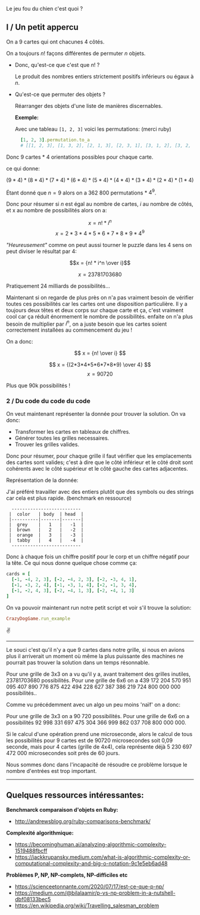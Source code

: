 Le jeu fou du chien c'est quoi ?

## I / Un petit appercu

On a 9 cartes qui ont chacunes 4 côtés.

On a toujours $n!$ façons différentes de permuter $n$ objets.

- Donc, qu'est-ce que c'est que $n!$ ?

  Le produit des nombres entiers strictement positifs inférieurs ou égaux à $n$.

- Qu'est-ce que permuter des objets ?

  Réarranger des objets d'une liste de manières discernables.

  **Exemple:**

    Avec une tableau `[1, 2, 3]` voici les permutations: (merci ruby)

    ```ruby
      [1, 2, 3].permutation.to_a
      # [[1, 2, 3], [1, 3, 2], [2, 1, 3], [2, 3, 1], [3, 1, 2], [3, 2, 1]]
    ```

Donc 9 cartes * 4 orientations possibles pour chaque carte.

ce qui donne:

$$(9*4)*(8*4)*(7*4)*(6*4)*(5*4)*(4*4)*(3*4)*(2*4)*(1*4)$$

Étant donné que $n = 9$ alors on a 362 800 permutations * $4^9$.

Donc pour résumer si $n$ est égal au nombre de cartes, $i$ au nombre de côtés, et x au nombre de possibilités alors on a:

$$x = n! * i^n$$
$$x = 2*3*4*5*6*7*8*9*4^9$$

_"Heureusement"_ comme on peut aussi tourner le puzzle dans les 4 sens on peut diviser le résultat par 4:

$$x = {n! * i^n \over i}$$

$$ x = 23781703680 $$

Pratiquement 24 milliards de possibilités...

Maintenant si on regarde de plus près on n'a pas vraiment besoin de vérifier toutes ces possibilités car les cartes ont une disposition particulière. Il y a toujours deux têtes et deux corps sur chaque carte et ça, c'est vraiment cool car ça réduit énormement le nombre de possibilités. enfaite on n'a plus besoin de multiplier par $i^n$, on a juste besoin que les cartes soient correctement installées au commencement du jeu !

On a donc:

$$ x = {n! \over i} $$

$$ x = {(2*3*4*5*6*7*8*9) \over 4} $$
$$ x = 90720 $$

Plus que 90k possibilités !

### 2 / Du code du code du code

On veut maintenant représenter la donnée pour trouver la solution. On va donc:

  - Transformer les cartes en tableaux de chiffres.
  - Générer toutes les grilles necessaires.
  - Trouver les grilles valides.

Donc pour résumer, pour chaque grille il faut vérifier que les emplacements des cartes sont valides; c'est à dire que le côté inférieur et le côté droit sont cohérents avec le côté supérieur et le côté gauche des cartes adjacentes.

Représentation de la donnée:

J'ai préféré travailler avec des entiers plutôt que des symbols ou des strings car cela est plus rapide. (benchmark en ressource)

```
  --------------------------
 |  color   | body  | head  |
 |----------|-------|-------|
 |  grey    |   1   |   -1  |
 |  brown   |   2   |   -2  |
 |  orange  |   3   |   -3  |
 |  tabby   |   4   |   -4  |
  --------------------------
```

Donc à chaque fois un chiffre positif pour le corp et un chiffre négatif pour la tête.
Ce qui nous donne quelque chose comme ça:

```ruby
cards = [
  [-1, -4, 2, 3], [-2, -4, 2, 3], [-2, -3, 4, 1],
  [-1, -3, 2, 4], [-1, -3, 1, 4], [-2, -1, 3, 4],
  [-1, -2, 4, 3], [-2, -4, 1, 3], [-2, -4, 1, 3]
]
```

On va pouvoir maintenant run notre petit script et voir s'il trouve la solution:

```ruby
CrazyDogGame.run_example
```

✌️

---

Le souci c'est qu'il n'y a que 9 cartes dans notre grille, si nous en avions plus il arriverait un moment où même la plus puissante des machines ne pourrait pas trouver la solution dans un temps résonnable.

Pour une grille de 3x3 on a vu qu'il y a, avant traitement des grilles inutiles, 23781703680 possibilités.
Pour une grille de 6x6 on a 439 172 204 570 951 095 407 890 776 875 422 494 228 627 387 386 219 724 800 000 000 possibilités..

Comme vu précédemment avec un algo un peu moins 'naïf' on a donc:

Pour une grille de 3x3 on a 90 720 possibilités.
Pour une grille de 6x6 on a possibilités 92 998 331 697 475 304 366 999 862 037 708 800 000 000.

Si le calcul d'une opération prend une microseconde, alors le calcul de tous les possibilités pour 9 cartes est de 90720 microsecondes soit 0,09 seconde, mais pour 4 cartes (grille de 4x4), cela représente déjà 5 230 697 472 000 microsecondes soit près de 60 jours.

Nous sommes donc dans l'incapacité de résoudre ce problème lorsque le nombre d'entrées est trop important.

---

## Quelques ressources intéressantes:

**Benchmarck comparaison d'objets en Ruby:**

- http://andrewsblog.org/ruby-comparisons-benchmark/

**Complexité algorithmique:**

- https://becominghuman.ai/analyzing-algorithmic-complexity-1519488fbcff
- https://jackkrupansky.medium.com/what-is-algorithmic-complexity-or-computational-complexity-and-big-o-notation-9c1e5eb6ad48

**Problèmes P, NP, NP-complets, NP-difficiles etc**

- https://scienceetonnante.com/2020/07/17/est-ce-que-p-np/
- https://medium.com/@bilalaamir/p-vs-np-problem-in-a-nutshell-dbf08133bec5
- https://en.wikipedia.org/wiki/Travelling_salesman_problem
